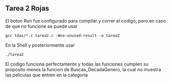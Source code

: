 ## Tarea 2 Rojas
El boton Run fue configurado para compilar y correr el codigo, pero en caso de que no funcione se puede usar 
````
gcc tdas/*.c tarea2.c -Wno-unused-result -o tarea2
````
En la Shell y posteriormente usar
````
./tarea2
````
El codigo funciona perfectamente y todas las funciones cumplen su proposito menos la funcion de Buscas_DecadaGenero, la cual no muestra las peliculas que entren en la categoria